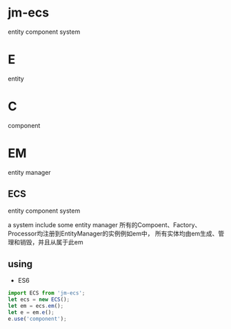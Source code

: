 # jm-ecs

entity component system

# E

entity

# C

component

# EM

entity manager

## ECS

entity component system

a system include some entity manager
所有的Compoent、Factory、Processor均注册到EntityManager的实例例如em中，
所有实体均由em生成、管理和销毁，并且从属于此em

## using

- ES6

```javascript
import ECS from 'jm-ecs';
let ecs = new ECS();
let em = ecs.em();
let e = em.e();
e.use('component');

```
